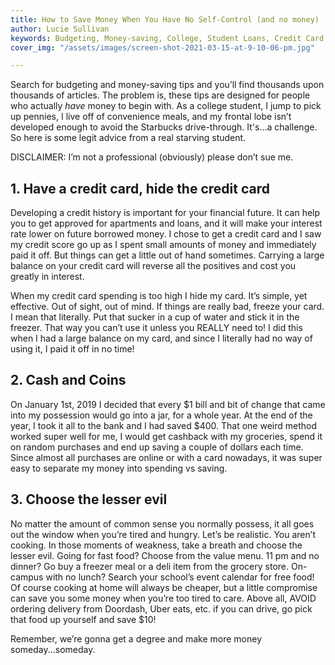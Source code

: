 ```yaml
---
title: How to Save Money When You Have No Self-Control (and no money)
author: Lucie Sullivan
keywords: Budgeting, Money-saving, College, Student Loans, Credit Card, Starving Student
cover_img: "/assets/images/screen-shot-2021-03-15-at-9-10-06-pm.jpg"

---
```

Search for budgeting and money-saving tips and you’ll find thousands upon thousands of articles. The problem is, these tips are designed for people who actually _have_ money to begin with. As a college student, I jump to pick up pennies, I live off of convenience meals, and my frontal lobe isn’t developed enough to avoid the Starbucks drive-through. It's...a challenge. So here is some legit advice from a real starving student.

DISCLAIMER: I’m not a professional (obviously) please don’t sue me.

## 1. Have a credit card, hide the credit card

Developing a credit history is important for your financial future. It can help you to get approved for apartments and loans, and it will make your interest rate lower on future borrowed money. I chose to get a credit card and I saw my credit score go up as I spent small amounts of money and immediately paid it off. But things can get a little out of hand sometimes. Carrying a large balance on your credit card will reverse all the positives and cost you greatly in interest.

When my credit card spending is too high I hide my card. It’s simple, yet effective. Out of sight, out of mind. If things are really bad, freeze your card. I mean that literally. Put that sucker in a cup of water and stick it in the freezer. That way you can’t use it unless you REALLY need to! I did this when I had a large balance on my card, and since I literally had no way of using it, I paid it off in no time!

## 2. Cash and Coins

On January 1st, 2019 I decided that every $1 bill and bit of change that came into my possession would go into a jar, for a whole year. At the end of the year, I took it all to the bank and I had saved $400. That one weird method worked super well for me, I would get cashback with my groceries, spend it on random purchases and end up saving a couple of dollars each time. Since almost all purchases are online or with a card nowadays, it was super easy to separate my money into spending vs saving.

## 3. Choose the lesser evil

No matter the amount of common sense you normally possess, it all goes out the window when you’re tired and hungry. Let’s be realistic. You aren’t cooking. In those moments of weakness, take a breath and choose the lesser evil. Going for fast food? Choose from the value menu. 11 pm and no dinner? Go buy a freezer meal or a deli item from the grocery store. On-campus with no lunch? Search your school’s event calendar for free food! Of course cooking at home will always be cheaper, but a little compromise can save you some money when you’re too tired to care. Above all, AVOID ordering delivery from Doordash, Uber eats, etc. if you can drive, go pick that food up yourself and save $10!

Remember, we’re gonna get a degree and make more money someday...someday.